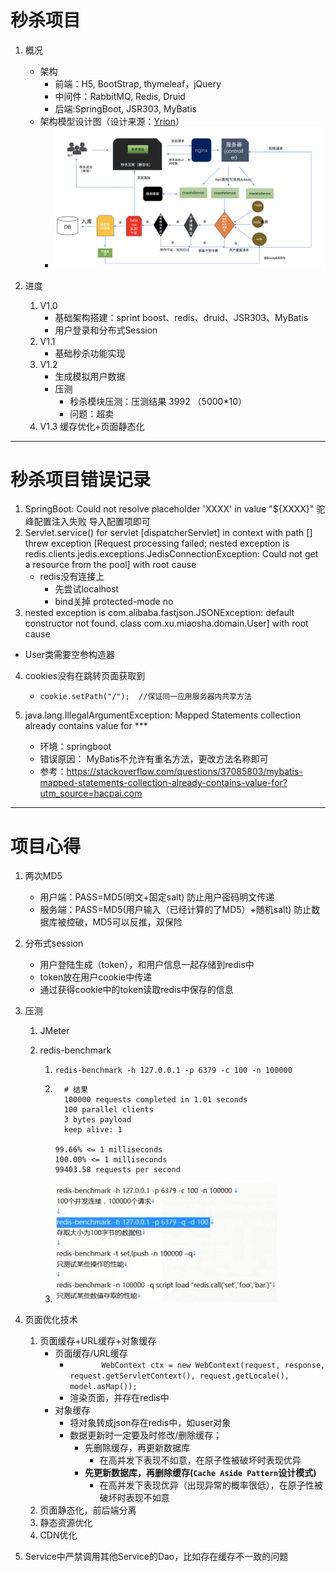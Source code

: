 # 秒杀项目

1. 概况
   - 架构
     - 前端：H5, BootStrap, thymeleaf，jQuery
     - 中间件：RabbitMQ, Redis, Druid
     - 后端:SpringBoot, JSR303, MyBatis
   - 架构模型设计图（设计来源：[Yrion](https://www.cnblogs.com/wyq178/)）
     - ![img](README.assets/1066538-20191218003313069-325957542.png)

2. 进度
   1. V1.0
      - 基础架构搭建：sprint boost、redis、druid、JSR303、MyBatis
      - 用户登录和分布式Session
   2. V1.1
      - 基础秒杀功能实现
   3. V1.2
      - 生成模拟用户数据
      - 压测
        - 秒杀模块压测：压测结果 3992 （5000*10）
        - 问题：超卖
   4. V1.3 缓存优化+页面静态化



---

# 秒杀项目错误记录

1. SpringBoot: Could not resolve placeholder 'XXXX' in value "${XXXX}"   驼峰配置注入失败 导入配置项即可
2. Servlet.service() for servlet [dispatcherServlet] in context with path [] threw exception [Request processing failed; nested exception is redis.clients.jedis.exceptions.JedisConnectionException: Could not get a resource from the pool] with root cause
   - redis没有连接上
     - 先尝试localhost
     - bind关掉
       protected-mode no
3. nested exception is com.alibaba.fastjson.JSONException: default constructor not found. class com.xu.miaosha.domain.User] with root cause

- User类需要空参构造器

4. cookies没有在跳转页面获取到

   - ```
     cookie.setPath("/");  //保证同一应用服务器内共享方法
     ```

5. java.lang.IllegalArgumentException: Mapped Statements collection already contains value for ***
   - 环境：springboot
   - 错误原因： MyBatis不允许有重名方法，更改方法名称即可
   - 参考：https://stackoverflow.com/questions/37085803/mybatis-mapped-statements-collection-already-contains-value-for?utm_source=hacpai.com

---

# 项目心得

1. 两次MD5
   - 用户端：PASS=MD5(明文+固定salt)  防止用户密码明文传递
   - 服务端：PASS=MD5(用户输入（已经计算的了MD5）+随机salt)   防止数据库被控破，MD5可以反推，双保险
   
2. 分布式session
   - 用户登陆生成（token），和用户信息一起存储到redis中
   - token放在用户cookie中传递
   - 通过获得cookie中的token读取redis中保存的信息
   
3. 压测

   1. JMeter

   2. redis-benchmark

      1. `redis-benchmark -h 127.0.0.1 -p 6379 -c 100 -n 100000`

      2. ```
           # 结果
           100000 requests completed in 1.01 seconds
           100 parallel clients
           3 bytes payload
           keep alive: 1
            
         99.66% <= 1 milliseconds
         100.00% <= 1 milliseconds
         99403.58 requests per second
         ```

      3. ![image-20200421175900436](README.assets/image-20200421175900436.png)
   
4. 页面优化技术

   1. 页面缓存+URL缓存+对象缓存
      - 页面缓存/URL缓存
        - `       WebContext ctx = new WebContext(request, response, request.getServletContext(), request.getLocale(), model.asMap());`
        - 渲染页面，并存在redis中
      - 对象缓存
        - 将对象转成json存在redis中，如user对象
        - 数据更新时一定要及时修改/删除缓存；
          - 先删除缓存，再更新数据库
            - 在高并发下表现不如意，在原子性被破坏时表现优异
          - **先更新数据库，再删除缓存(`Cache Aside Pattern`设计模式)**
            - 在高并发下表现优异（出现异常的概率很低），在原子性被破坏时表现不如意
   2. 页面静态化，前后端分离
   3. 静态资源优化
   4. CDN优化

5. Service中严禁调用其他Service的Dao，比如存在缓存不一致的问题